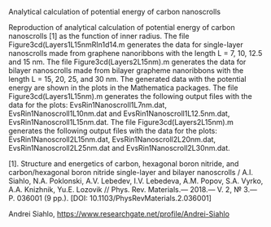 Analytical calculation of potential energy of carbon nanoscrolls

Reproduction of analytical calculation of potential energy of carbon nanoscrolls [1] as the function of inner radius. 
The file Figure3cd(Layers1L15nmRIn1d14.m  generates the data for single-layer nanoscrolls made from graphene nanoribbons with the length L = 7, 10, 12.5 and 15 nm. The file Figure3cd(Layers2L15nm).m  generates the data for bilayer nanoscrolls made from bilayer grapheme nanoribbons with the length L = 15, 20, 25, and 30 nm. 
The generated  data with the potential energy are shown in the plots in the Mathematica packages. 
The file Figure3cd(Layers1L15nm).m generates the following output files with the data for the plots:
EvsRin1Nanoscroll1L7nm.dat, EvsRin1Nanoscroll1L10nm.dat and EvsRin1Nanoscroll1L12.5nm.dat, EvsRin1Nanoscroll1L15nm.dat.
The file Figure3cd(Layers2L15nm).m generates the following output files with the data for the plots: EvsRin1Nanoscroll2L15nm.dat, EvsRin1Nanoscroll2L20nm.dat, EvsRin1Nanoscroll2L25nm.dat and EvsRin1Nanoscroll2L30nm.dat.

[1]. Structure and energetics of carbon, hexagonal boron nitride, and carbon/hexagonal boron nitride single-layer and bilayer nanoscrolls / A.I. Siahlo, N.A. Poklonski, A.V. Lebedev, I.V. Lebedeva, A.M. Popov, S.A. Vyrko, A.A. Knizhnik, Yu.E. Lozovik // Phys. Rev. Materials.— 2018.— V. 2, № 3.— P. 036001 (9 pp.). [DOI: 10.1103/PhysRevMaterials.2.036001]

Andrei Siahlo, 
https://www.researchgate.net/profile/Andrei-Siahlo
